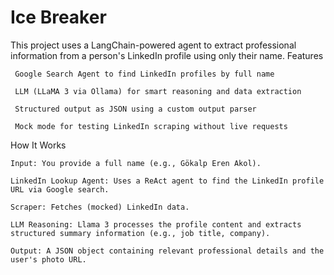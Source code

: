 # Ice Breaker

This project uses a LangChain-powered agent to extract professional information from a person's LinkedIn profile using only their name.
Features

     Google Search Agent to find LinkedIn profiles by full name

     LLM (LLaMA 3 via Ollama) for smart reasoning and data extraction

     Structured output as JSON using a custom output parser

     Mock mode for testing LinkedIn scraping without live requests

 How It Works

    Input: You provide a full name (e.g., Gökalp Eren Akol).

    LinkedIn Lookup Agent: Uses a ReAct agent to find the LinkedIn profile URL via Google search.

    Scraper: Fetches (mocked) LinkedIn data.

    LLM Reasoning: Llama 3 processes the profile content and extracts structured summary information (e.g., job title, company).

    Output: A JSON object containing relevant professional details and the user's photo URL.
